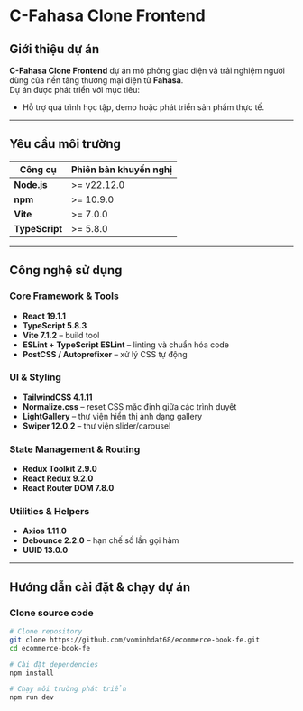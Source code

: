 # C-Fahasa Clone Frontend

## Giới thiệu dự án

**C-Fahasa Clone Frontend** dự án mô phỏng giao diện và trải nghiệm người dùng của nền tảng thương mại điện tử **Fahasa**.  
Dự án được phát triển với mục tiêu:
- Hỗ trợ quá trình học tập, demo hoặc phát triển sản phẩm thực tế.
---

## Yêu cầu môi trường

| Công cụ | Phiên bản khuyến nghị |
|----------|----------------------|
| **Node.js** | >= v22.12.0 |
| **npm** | >= 10.9.0 |
| **Vite** | >= 7.0.0 |
| **TypeScript** | >= 5.8.0 |

---

## Công nghệ sử dụng

### Core Framework & Tools
- **React 19.1.1**
- **TypeScript 5.8.3**
- **Vite 7.1.2** – build tool
- **ESLint + TypeScript ESLint** – linting và chuẩn hóa code
- **PostCSS / Autoprefixer** – xử lý CSS tự động

### UI & Styling
- **TailwindCSS 4.1.11**
- **Normalize.css** – reset CSS mặc định giữa các trình duyệt
- **LightGallery** – thư viện hiển thị ảnh dạng gallery
- **Swiper 12.0.2** – thư viện slider/carousel

### State Management & Routing
- **Redux Toolkit 2.9.0**
- **React Redux 9.2.0**
- **React Router DOM 7.8.0**

### Utilities & Helpers
- **Axios 1.11.0**
- **Debounce 2.2.0** – hạn chế số lần gọi hàm
- **UUID 13.0.0**

---

## Hướng dẫn cài đặt & chạy dự án

### Clone source code
```bash
# Clone repository
git clone https://github.com/vominhdat68/ecommerce-book-fe.git
cd ecommerce-book-fe

# Cài đặt dependencies
npm install

# Chạy môi trường phát triển
npm run dev

